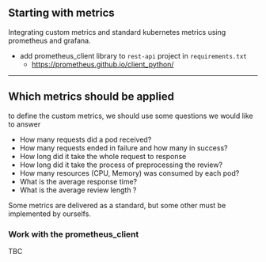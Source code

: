 ## Starting with metrics

Integrating custom metrics and standard kubernetes metrics using prometheus and grafana.

- add prometheus_client library to `rest-api` project in `requirements.txt`
    - https://prometheus.github.io/client_python/

---

## Which metrics should be applied

to define the custom metrics, we should use some questions we would like to answer

- How many requests did a pod received?
- How many requests ended in failure and how many in success?
- How long did it take the whole request to response
- How long did it take the process of preprocessing the review?
- How many resources (CPU, Memory) was consumed by each pod?
- What is the average response time?
- What is the average review length ?

Some metrics are delivered as a standard, but some other must be implemented by ourselfs.

### Work with the prometheus_client

TBC

